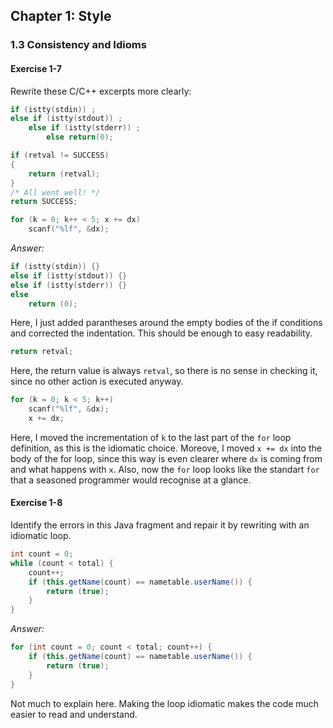 ## Chapter 1: Style

### 1.3 Consistency and Idioms

#### Exercise 1-7
Rewrite these C/C++ excerpts more clearly:
```c
if (istty(stdin)) ;
else if (istty(stdout)) ;
    else if (istty(stderr)) ;
        else return(0);
```
```c
if (retval != SUCCESS)
{
    return (retval);
}
/* All went well! */
return SUCCESS;
```
```c
for (k = 0; k++ < 5; x += dx)
    scanf("%lf", &dx);
```
*Answer:*
```c
if (istty(stdin)) {}
else if (istty(stdout)) {}
else if (istty(stderr)) {}
else 
    return (0);
```
Here, I just added parantheses around the empty bodies of the if conditions and corrected the indentation. This should be enough to easy readability.
```c
return retval;
```
Here, the return value is always `retval`, so there is no sense in checking it, since no other action is executed anyway.
```c
for (k = 0; k < 5; k++)
    scanf("%lf", &dx);
    x += dx;
```
Here, I moved the incrementation of `k` to the last part of the `for` loop definition, as this is the idiomatic choice.
Moreove, I moved `x += dx` into the body of the for loop, since this way is even clearer where `dx` is coming from and what happens with `x`. Also, now the `for` loop looks like the standart `for` that a seasoned programmer would recognise at a glance.

#### Exercise 1-8
Identify the errors in this Java fragment and repair it by rewriting with an idiomatic loop.
```java
int count = 0;
while (count < total) {
    count++;
    if (this.getName(count) == nametable.userName()) {
        return (true);
    }
}
```
*Answer:*
```java
for (int count = 0; count < total; count++) {
    if (this.getName(count) == nametable.userName()) {
        return (true);
    }
}
```
Not much to explain here. Making the loop idiomatic makes the code much easier to read and understand.